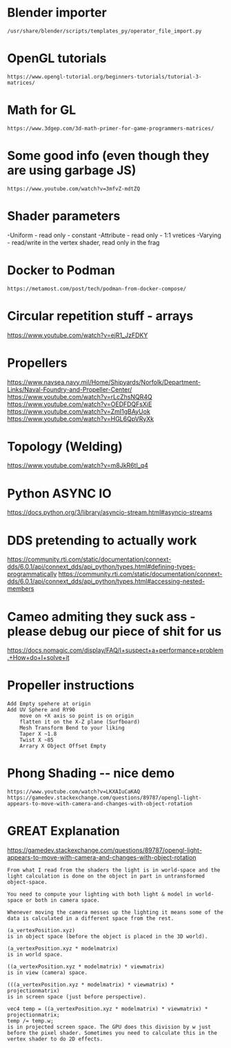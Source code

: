 

    
# Blender importer
    /usr/share/blender/scripts/templates_py/operator_file_import.py

# OpenGL tutorials
    https://www.opengl-tutorial.org/beginners-tutorials/tutorial-3-matrices/

# Math for GL
    https://www.3dgep.com/3d-math-primer-for-game-programmers-matrices/

# Some good info (even though they are using garbage JS)
    https://www.youtube.com/watch?v=3mfvZ-mdtZQ


# Shader parameters
-Uniform   - read only - constant
-Attribute - read only - 1:1 vretices
-Varying   - read/write in the vertex shader, read only in the frag



# Docker to Podman 
    https://metamost.com/post/tech/podman-from-docker-compose/


# Circular repetition stuff - arrays
https://www.youtube.com/watch?v=ejR1_JzFDKY

# Propellers
https://www.navsea.navy.mil/Home/Shipyards/Norfolk/Department-Links/Naval-Foundry-and-Propeller-Center/
https://www.youtube.com/watch?v=rLcZhsNQR4Q
https://www.youtube.com/watch?v=OEDFDQFsXiE
https://www.youtube.com/watch?v=ZmI1gBAyUok
https://www.youtube.com/watch?v=HGL6QpVRyXk

# Topology (Welding)
https://www.youtube.com/watch?v=m8JkR6tI_q4


# Python ASYNC IO
https://docs.python.org/3/library/asyncio-stream.html#asyncio-streams

# DDS pretending to actually work
https://community.rti.com/static/documentation/connext-dds/6.0.1/api/connext_dds/api_python/types.html#defining-types-programmatically
https://community.rti.com/static/documentation/connext-dds/6.0.1/api/connext_dds/api_python/types.html#accessing-nested-members

# Cameo admiting they suck ass - please debug our piece of shit for us
https://docs.nomagic.com/display/FAQ/I+suspect+a+performance+problem.+How+do+I+solve+it


# Propeller instructions
    Add Empty spehere at origin
    Add UV Sphere and RY90 
        move on +X axis so point is on origin
        flatten it on the X-Z plane (Surfboard)
        Mesh Transform Bend to your liking
        Taper X ~1.8
        Twist X ~85
        Arrary X Object Offset Empty

# Phong Shading -- nice demo
    https://www.youtube.com/watch?v=LKXAIuCaKAQ
    https://gamedev.stackexchange.com/questions/89787/opengl-light-appears-to-move-with-camera-and-changes-with-object-rotation




# GREAT Explanation
https://gamedev.stackexchange.com/questions/89787/opengl-light-appears-to-move-with-camera-and-changes-with-object-rotation

    From what I read from the shaders the light is in world-space and the light calculation is done on the object in part in untransformed object-space.

    You need to compute your lighting with both light & model in world-space or both in camera space.

    Whenever moving the camera messes up the lighting it means some of the data is calculated in a different space from the rest.

    (a_vertexPosition.xyz) 
    is in object space (before the object is placed in the 3D world).

    (a_vertexPosition.xyz * modelmatrix) 
    is in world space.

    ((a_vertexPosition.xyz * modelmatrix) * viewmatrix) 
    is in view (camera) space.

    (((a_vertexPosition.xyz * modelmatrix) * viewmatrix) * projectionmatrix) 
    is in screen space (just before perspective).

    vec4 temp = ((a_vertexPosition.xyz * modelmatrix) * viewmatrix) * projectionmatrix;
    temp /= temp.w; 
    is in projected screen space. The GPU does this division by w just before the pixel shader. Sometimes you need to calculate this in the vertex shader to do 2D effects.